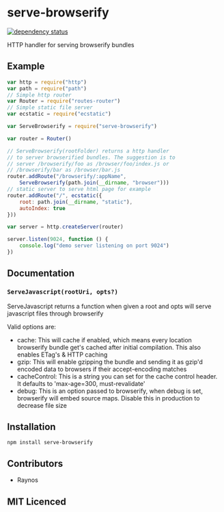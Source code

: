 # serve-browserify

<!-- [![build status][1]][2]  -->

[![dependency status][3]][4]

<!-- [![browser support][5]][6] -->

HTTP handler for serving browserify bundles

## Example

```js
var http = require("http")
var path = require("path")
// Simple http router
var Router = require("routes-router")
// Simple static file server
var ecstatic = require("ecstatic")

var ServeBrowserify = require("serve-browserify")

var router = Router()

// ServeBrowserify(rootFolder) returns a http handler
// to server browserified bundles. The suggestion is to
// server /browserify/foo as /browser/foo/index.js or
// /browserify/bar as /browser/bar.js
router.addRoute("/browserify/:appName",
    ServeBrowserify(path.join(__dirname, "browser")))
// static server to serve html page for example
router.addRoute("/", ecstatic({
    root: path.join(__dirname, "static"),
    autoIndex: true
}))

var server = http.createServer(router)

server.listen(9024, function () {
    console.log("demo server listening on port 9024")
})
```

## Documentation

### `ServeJavascript(rootUri, opts?)`

ServeJavascript returns a function when given a root and opts will
    serve javascript files through browserify

Valid options are:

 - cache: This will cache if enabled, which means every location
    browserify bundle get's cached after initial compilation.
    This also enables ETag's & HTTP caching
 - gzip: This will enable gzipping the bundle and sending it
    as gzip'd encoded data to browsers if their accept-encoding
    matches
 - cacheControl: This is a string you can set for the cache
    control header. It defaults to 'max-age=300, must-revalidate'
 - debug: This is an option passed to browserify, when debug is
    set, browserify will embed source maps. Disable this in
    production to decrease file size

## Installation

`npm install serve-browserify`

## Contributors

 - Raynos

## MIT Licenced

  [1]: https://secure.travis-ci.org/Raynos/serve-browserify.png
  [2]: https://travis-ci.org/Raynos/serve-browserify
  [3]: https://david-dm.org/Raynos/serve-browserify.png
  [4]: https://david-dm.org/Raynos/serve-browserify
  [5]: https://ci.testling.com/Raynos/serve-browserify.png
  [6]: https://ci.testling.com/Raynos/serve-browserify
